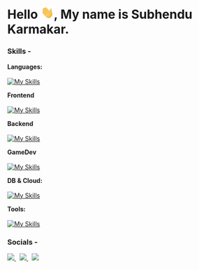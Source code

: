 # Hello <img width="30" src="https://github.com/Venom-61/Venom-61/blob/main/assets/gif/Hi.gif" />, My name is Subhendu Karmakar.

### Skills -

**Languages:**  
<br />
[![My Skills](https://skillicons.dev/icons?i=c,cpp,cs,js,ts)]()

**Frontend**
<br />
<br />
[![My Skills](https://skillicons.dev/icons?i=tailwind,react,nextjs,d3,threejs)]()

**Backend**
<br />
<br />
[![My Skills](https://skillicons.dev/icons?i=nodejs,express,dotnet)]()

**GameDev**
<br />
<br />
[![My Skills](https://skillicons.dev/icons?i=blender,godot,unity)]()

**DB & Cloud:**
<br />
<br />
[![My Skills](https://skillicons.dev/icons?i=mysql,postgres)]()

**Tools:**
<br />
<br />
[![My Skills](https://skillicons.dev/icons?i=git,bash,linux,vim,neovim,lua,postman,docker,vscode,visualstudio
)]()

### Socials -

<p align="left">
  <a href="https://twitter.com/maikarmahoon" target="_blank">
    <img src="https://skillicons.dev/icons?i=twitter" />
  </a>
  &nbsp;
  <a href="https://www.linkedin.com/in/maikarmahoon/" target="_blank">
    <img src="https://skillicons.dev/icons?i=linkedin" />
  </a>
  &nbsp;
  <a href="https://stackoverflow.com/users/14745054/subhendu-karmakar" target="_blank">
    <img src="https://skillicons.dev/icons?i=stackoverflow" />
  </a>
</p>
